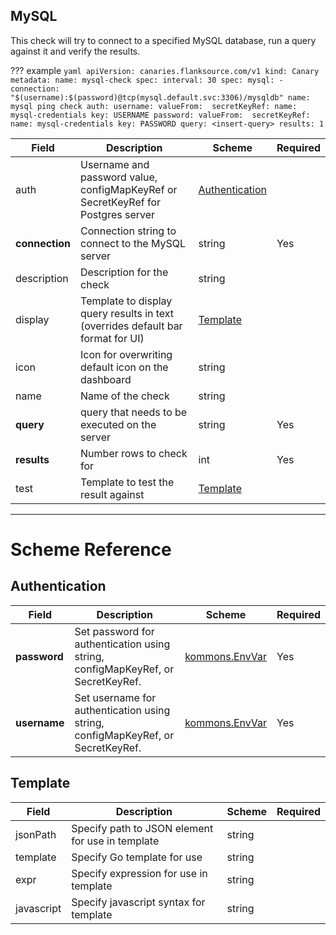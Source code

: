 ## MySQL
This check will try to connect to a specified MySQL database, run a query against it and verify the results.

??? example
    ```yaml
    apiVersion: canaries.flanksource.com/v1
    kind: Canary
    metadata:
      name: mysql-check
    spec:
      interval: 30
      spec:
        mysql:
          - connection: "$(username):$(password)@tcp(mysql.default.svc:3306)/mysqldb"
            name: mysql ping check
            auth:
              username:
                valueFrom: 
                  secretKeyRef:
                    name: mysql-credentials
                    key: USERNAME
              password:
                valueFrom: 
                  secretKeyRef:
                    name: mysql-credentials
                    key: PASSWORD
            query: <insert-query>
            results: 1
    ```

| Field | Description | Scheme | Required |
| ----- | ----------- | ------ | -------- |
| auth | Username and password value, configMapKeyRef or SecretKeyRef for Postgres server | [Authentication](#authentication) |  |
| **connection** | Connection string to connect to the MySQL server | string | Yes |
| description | Description for the check | string |  |
| display | Template to display query results in text (overrides default bar format for UI) | [Template](#template) |  |
| icon | Icon for overwriting default icon on the dashboard | string |  |
| name | Name of the check | string |  |
| **query** | query that needs to be executed on the server | string | Yes |
| **results** | Number rows to check for | int | Yes |
| test | Template to test the result against | [Template](#template) |  |

---
# Scheme Reference
## Authentication

| Field | Description | Scheme | Required |
| ----- | ----------- | ------ | -------- |
| **password** | Set password for authentication using string, configMapKeyRef, or SecretKeyRef. | [kommons.EnvVar](https://pkg.go.dev/github.com/flanksource/kommons#EnvVar) | Yes |
| **username** | Set username for authentication using string, configMapKeyRef, or SecretKeyRef. | [kommons.EnvVar](https://pkg.go.dev/github.com/flanksource/kommons#EnvVar) | Yes | 


## Template

| Field | Description | Scheme | Required |
| ----- | ----------- | ------ | -------- |
| jsonPath | Specify path to JSON element for use in template | string |  |
| template | Specify Go template for use | string |  |
| expr | Specify expression for use in template  | string |  |
| javascript | Specify javascript syntax for template | string |  |
